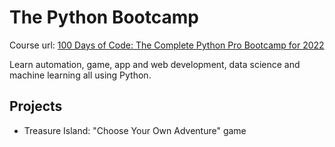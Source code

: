 # The Python Bootcamp
 Course url: [100 Days of Code: The Complete Python Pro Bootcamp for 2022](https://www.udemy.com/course/100-days-of-code/)
 
 Learn automation, game, app and web development, data science and machine learning all using Python.

 ## Projects
- Treasure Island: 
"Choose Your Own Adventure" game